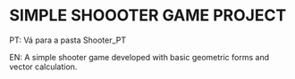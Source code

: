 # SIMPLE SHOOOTER GAME PROJECT

PT:
Vá para a pasta Shooter_PT

EN:
A simple shooter game developed with basic geometric forms and vector calculation.
